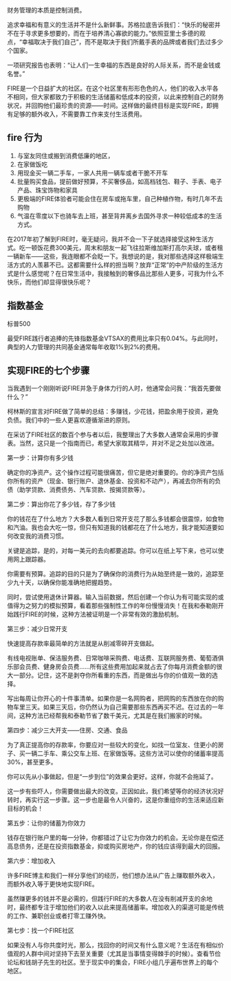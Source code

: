财务管理的本质是控制消费。

追求幸福和有意义的生活并不是什么新鲜事。苏格拉底告诉我们：“快乐的秘密并不在于寻求更多想要的，而在于培养清心寡欲的能力。”依照亚里士多德的观点，“幸福取决于我们自己”，而不是取决于我们所戴手表的品牌或者我们去过多少个国家。

一项研究报告也表明：“让人们一生幸福的东西是良好的人际关系，而不是金钱或名誉。”

FIRE是一个日益扩大的社区。在这个社区里有形形色色的人，他们的收入水平各不相同，但大家都致力于积极的生活储蓄和低成本的投资，以此来控制自己的财务状况，并回购他们最珍贵的资源——时间。这样做的最终目标是实现FIRE，即拥有足够的额外收入，不需要靠工作来支付生活费用。

## fire 行为

1.  与室友同住或搬到消费低廉的地区，
2.  在家做饭吃
3.  用现金买一辆二手车，一家人共用一辆车或者干脆不开车
4.  批量购买食品，提前做好预算，不买奢侈品，如高档钱包、鞋子、手表、电子产品、珠宝饰物和家具
5.  更极端的FIRE体验者可能会住在房车或拖车里，自己种植作物，有时几年不去购物
6.  气温在零度以下也骑车去上班，甚至背井离乡去国外寻求一种较低成本的生活方式。

在2017年初了解到FIRE时，毫无疑问，我并不会一下子就选择接受这种生活方式。吃一顿饭花费300美元，周末和朋友一起飞往拉斯维加斯打高尔夫球，或者租一辆新车——这些，我连眼都不会眨一下。我想说的是，我对那些选择这样极端生活方式的人羡慕不已。这都需要什么样的担当啊？放弃“正常”的中产阶级的生活方式是什么感觉呢？在日常生活中，我接触到的奢侈品比那些人更多，可我为什么不快乐，而他们却显得很快乐呢？

## 指数基金
标普500

最受FIRE践行者追捧的先锋指数基金VTSAX的费用比率只有0.04%。与此同时，典型的人力管理的共同基金通常每年收取1%到2%的费用。


## 实现FIRE的七个步骤
当我遇到一个刚刚听说FIRE并急于身体力行的人时，他通常会问我：“我首先要做什么？”

柯林斯的宣言对FIRE做了简单的总结：多赚钱，少花钱，把盈余用于投资，避免负债。我们中的一些人更喜欢遵循渐进的原则。

在采访了FIRE社区的数百个参与者以后，我整理出了大多数人通常会采用的步骤表。当然，这只是一个指南而已，希望大家取其精华，并对不足之处加以改进。

第一步：计算你有多少钱

确定你的净资产。这个操作过程可能很痛苦，但它是绝对重要的。你的净资产包括你所有的资产（现金、银行账户、退休基金、投资和不动产），再减去你所有的负债（助学贷款、消费债务、汽车贷款、按揭贷款等）。

第二步：算出你花了多少钱，存了多少钱

你的钱花在了什么地方？大多数人看到日常开支花了那么多钱都会很震惊，如食物和汽油。我也会大吃一惊，但只有知道我的钱都花在了什么地方，我才能知道要如何改变我的消费习惯。

关键是追踪，是的，对每一美元的去向都要追踪。你可以在纸上写下来，也可以使用网上跟踪器。

你需要有预算。追踪的目的只是为了确保你的消费行为从始至终是一致的，追踪至少九十天，以确保你能准确地把握趋势。

同时，尝试使用退休计算器。输入当前数据，然后创建一个你认为有可能实现的或值得为之努力的模拟预算，看着那些强制性工作的年份慢慢消失！在我和泰勒刚开始践行FIRE的时候，这种方法被证明是一个非常有效的激励机制。

第三步：减少日常开支

快速提高存款率最简单的方法就是从削减零碎开支做起。

有线电视账单、保洁服务费、日常咖啡采购费、电话费、互联网服务费、葡萄酒俱乐部会员费、健身房会员费……所有这些费用加起来就占去了你每月消费金额的很大一部分。记住，这不是剥夺你所看重的东西，而是做出与你的价值观一致的选择。

写出每周让你开心的十件事清单。如果你是一名网购者，把网购的东西放在你的购物车里三天。如果三天后，你仍然认为自己需要那些东西再买不迟。在过去的一年间，这种方法已经帮我和泰勒节省了数千美元，尤其是在我们搬家的时候。

第四步：减少三大开支——住房、交通、食品

为了真正提高你的存款率，你要应对一些较大的变化，如找一位室友、住更小的房子、买一辆二手车、乘公交车上班、在家做饭等。这些方法可以使你的储蓄率提高30%，甚至更多。

你可以先从小事做起，但是“一步到位”的效果会更好。这样，你就不会拖延了。

这一步有些吓人，你需要做出最大的改变。正因如此，我们希望等你的经济状况好转时，再实行这一步骤。这一步也是最令人兴奋的，这是你重组你的生活来适应新目标的机会！

第五步：让你的储蓄为你效力

钱存在银行账户里的每一分钟，你都错过了让它为你效力的机会。无论你是在偿还高息债务，还是在投资指数基金，抑或购买房地产，你的钱应该得到最大的回报。

第六步：增加收入

许多FIRE博主和我们一样分享他们的经历，他们想办法从广告上赚取额外收入，而额外收入等于更快地实现FIRE。

虽然赚更多的钱并不是必需的，但践行FIRE的大多数人在没有削减开支的余地时，最终都专注于增加他们的收入以此来提高储蓄率。增加收入的渠道可能是传统的工作、兼职创业或者打零工赚外快。

第七步：找一个FIRE社区

如果没有人与你共度时光，那么，找回你的时间又有什么意义呢？生活在有相似价值观的人群中间对坚持下去至关重要（尤其是当事情变得棘手的时候）。查看节俭论坛和钱胡子先生的社区。至于现实中的集会，FIRE小组几乎遍布世界上的每个地区。
